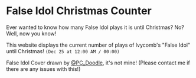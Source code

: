 # False Idol Christmas Counter

Ever wanted to know how many False Idol plays it is until Christmas? No? Well, now you know!

This website displays the current number of plays of Ivycomb's "False Idol" until Christmas! `(Dec 25 at 12:00 AM / 00:00)`

False Idol Cover drawn by [@PC_Doodle](https://twitter.com/PC_Doodle), it's not mine! (Please contact me if there are any issues with this!)
